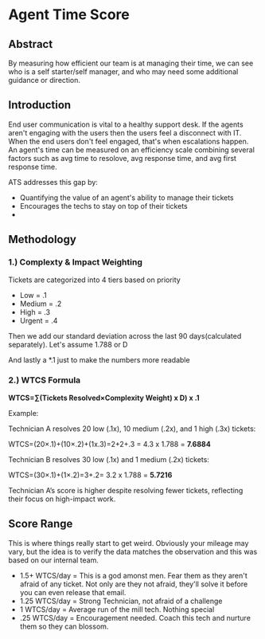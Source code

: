 # Agent Time Score
## Abstract
By measuring how efficient our team is at managing their time, we can see who is a self starter/self manager, and who may need some additional guidance or direction. 
## Introduction
End user communication is vital to a healthy support desk. If the agents aren't engaging with the users then the users feel a disconnect with IT. When the end users don't feel engaged, that's when escalations happen. An agent's time can be measured on an efficiency scale combining several factors such as avg time to resolove, avg response time, and avg first response time.

ATS addresses this gap by:

* Quantifying the value of an agent's ability to manage their tickets
* Encourages the techs to stay on top of their tickets
* 

## Methodology
### 1.) Complexty & Impact Weighting
Tickets are categorized into 4 tiers based on priority
* Low = .1
* Medium = .2
* High = .3
* Urgent = .4

Then we add our standard deviation across the last 90 days(calculated separately). Let's assume 1.788 or D

And lastly a *.1 just to make the numbers more readable
### 2.) WTCS Formula
**WTCS=∑(Tickets Resolved×Complexity Weight) x D) x .1**

Example:

Technician A resolves 20 low (.1x), 10 medium (.2x), and 1 high (.3x) tickets:

WTCS=(20×.1)+(10×.2)+(1x.3)=2+2+.3 = 4.3 x 1.788 = **7.6884** 

Technician B resolves 30 low (.1x) and 1 medium (.2x) tickets:

WTCS=(30×.1)+(1×.2)=3+.2= 3.2 x 1.788 = **5.7216**

Technician A’s score is higher despite resolving fewer tickets, reflecting their focus on high-impact work.

## Score Range
This is where things really start to get weird. Obviously your mileage may vary, but the idea is to verify the data matches the observation and this was based on our internal team.
* 1.5+ WTCS/day  = This is a god amonst men. Fear them as they aren't afraid of any ticket. Not only are they not afraid, they'll solve it before you can even release that email.
* 1.25 WTCS/day = Strong Technician, not afraid of a challenge
* 1 WTCS/day = Average run of the mill tech. Nothing special
* .25 WTCS/day = Encouragement needed. Coach this tech and nurture them so they can blossom.
